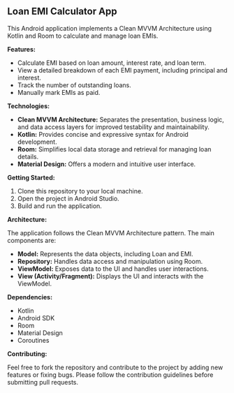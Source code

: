 ## Loan EMI Calculator App

This Android application implements a Clean MVVM Architecture using Kotlin and Room to calculate and manage loan EMIs.

**Features:**

* Calculate EMI based on loan amount, interest rate, and loan term.
* View a detailed breakdown of each EMI payment, including principal and interest.
* Track the number of outstanding loans.
* Manually mark EMIs as paid.

**Technologies:**

* **Clean MVVM Architecture:** Separates the presentation, business logic, and data access layers for improved testability and maintainability.
* **Kotlin:** Provides concise and expressive syntax for Android development.
* **Room:** Simplifies local data storage and retrieval for managing loan details.
* **Material Design:** Offers a modern and intuitive user interface.

**Getting Started:**

1. Clone this repository to your local machine.
2. Open the project in Android Studio.
3. Build and run the application.

**Architecture:**

The application follows the Clean MVVM Architecture pattern. The main components are:

* **Model:** Represents the data objects, including Loan and EMI.
* **Repository:** Handles data access and manipulation using Room.
* **ViewModel:** Exposes data to the UI and handles user interactions.
* **View (Activity/Fragment):** Displays the UI and interacts with the ViewModel.

**Dependencies:**

* Kotlin
* Android SDK
* Room
* Material Design
* Coroutines

**Contributing:**

Feel free to fork the repository and contribute to the project by adding new features or fixing bugs. Please follow the contribution guidelines before submitting pull requests.
